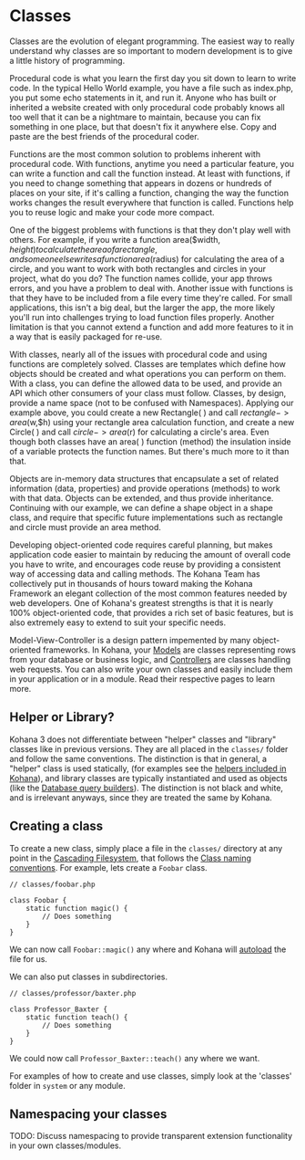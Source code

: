 # Classes

Classes are the evolution of elegant programming. The easiest way to really understand why classes are so important to modern development is to give a little history of programming. 

Procedural code is what you learn the first day you sit down to learn to write code. In the typical Hello World example, you have a file such as index.php, you put some echo statements in it, and run it. Anyone who has built or inherited a website created with only procedural code probably knows all too well that it can be a nightmare to maintain, because you can fix something in one place, but that doesn't fix it anywhere else. Copy and paste are the best friends of the procedural coder.

Functions are the most common solution to problems inherent with procedural code. With functions, anytime you need a particular feature, you can write a function and call the function instead. At least with functions, if you need to change something that appears in dozens or hundreds of places on your site, if it's calling a function, changing the way the function works changes the result everywhere that function is called. Functions help you to reuse logic and make your code more compact.

One of the biggest problems with functions is that they don't play well with others. For example, if you write a function area($width, $height) to calculate the area of a rectangle, and someone else writes a function area($radius) for calculating the area of a circle, and you want to work with both rectangles and circles in your project, what do you do? The function names collide, your app throws errors, and you have a problem to deal with. Another issue with functions is that they have to be included from a file every time they're called. For small applications, this isn't a big deal, but the larger the app, the more likely you'll run into challenges trying to load function files properly. Another limitation is that you cannot extend a function and add more features to it in a way that is easily packaged for re-use.

With classes, nearly all of the issues with procedural code and using functions are completely solved. Classes are templates which define how objects should be created and what operations you can perform on them. With a class, you can define the allowed data to be used, and provide an API which other consumers of your class must follow. Classes, by design, provide a name space (not to be confused with Namespaces). Applying our example above, you could create a new Rectangle( ) and call $rectangle->area($w,$h) using your rectangle area calculation function, and create a new Circle( ) and call $circle->area($r) for calculating a circle's area. Even though both classes have an area( ) function (method) the insulation inside of a variable protects the function names. But there's much more to it than that.

Objects are in-memory data structures that encapsulate a set of related information (data, properties) and provide operations (methods) to work with that data. Objects can be extended, and thus provide inheritance. Continuing with our example, we can define a shape object in a shape class, and require that specific future implementations such as rectangle and circle must provide an area method. 

Developing object-oriented code requires careful planning, but makes application code easier to maintain by reducing the amount of overall code you have to write, and encourages code reuse by providing a consistent way of accessing data and calling methods. The Kohana Team has collectively put in thousands of hours toward making the Kohana Framework an elegant collection of the most common features needed by web developers. One of Kohana's greatest strengths is that it is nearly 100% object-oriented code, that provides a rich set of basic features, but is also extremely easy to extend to suit your specific needs. 

Model-View-Controller is a design pattern impemented by many object-oriented frameworks. In Kohana, your [Models](mvc/models) are classes representing rows from your database or business logic, and [Controllers](mvc/controllers) are classes handling web requests. You can also write your own classes and easily include them in your application or in a module. Read their respective pages to learn more.

## Helper or Library?

Kohana 3 does not differentiate between "helper" classes and "library" classes like in previous versions.  They are all placed in the `classes/` folder and follow the same conventions.  The distinction is that in general, a "helper" class is used statically,  (for examples see the [helpers included in Kohana](helpers)), and library classes are typically instantiated and used as objects (like the [Database query builders](../database/query/builder)).  The distinction is not black and white, and is irrelevant anyways, since they are treated the same by Kohana.

## Creating a class

To create a new class, simply place a file in the `classes/` directory at any point in the [Cascading Filesystem](files), that follows the [Class naming conventions](conventions#class-names-and-file-location).  For example, lets create a `Foobar` class.

	// classes/foobar.php
	
	class Foobar {
		static function magic() {
			// Does something
		}
	}
	
We can now call `Foobar::magic()` any where and Kohana will [autoload](autoloading) the file for us.

We can also put classes in subdirectories.

	// classes/professor/baxter.php
	
	class Professor_Baxter {
		static function teach() {
			// Does something
		}
	}
	
We could now call `Professor_Baxter::teach()` any where we want.

For examples of how to create and use classes, simply look at the 'classes' folder in `system` or any module.

## Namespacing your classes

TODO: Discuss namespacing to provide transparent extension functionality in your own classes/modules.
